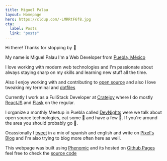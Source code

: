 ```yaml
---
title: Miguel Palau
layout: Homepage
hero: https://cldup.com/-LMRRtF6f8.jpg
cta:
  label: Posts
  link: "posts"
---
```


Hi there! Thanks for stopping by 👋

My name is Miguel Palau I'm a Web Developer from [Puebla, México](https://en.wikipedia.org/wiki/Puebla)

I love working with modern web technologies and I'm passionate about always staying sharp on my skills and learning new stuff all the time.

Also I enjoy working with and contributing to [open source](https://github.com/shelldandy/) and also I love tweaking my terminal and [dotfiles](https://github.com/mike3run/dotfiles)

Currently I work as a FullStack Developer at [Cratejoy](https://www.cratejoy.com/) where I do mostly [ReactJS](https://reactjs.org/) and [Flask](http://flask.pocoo.org/) on the regular.

I organize a monthly Meetup in Puebla called [DevNights](https://www.meetup.com/es-ES/DevNightsMX/) were we talk about open source technologies, eat some 🍕 and have a few 🍺. If you're around the area you should probably go 💁.

Ocassionally I [tweet](https://twitter.com/shelldandy) in a mix of spanish and english and write on [Pixel's Blog](https://www.pixel2html.com/blog/) and I'm also trying to blog more often here as well.

This webpage was built using [Phenomic](https://phenomic.io/) and its hosted on [Github Pages](https://pages.github.com/) feel free to check the [source code](https://github.com/shelldandy/imike.pw)
